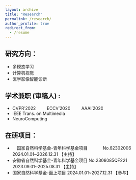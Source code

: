 ```yaml
---
layout: archive
title: "Research"
permalink: /research/
author_profile: true
redirect_from:
  - /resume
---
```



研究方向：
---

* 多模态学习
* 计算机视觉
* 医学影像智能诊断


学术兼职 (审稿人) :
---
* CVPR’2022 &emsp;&emsp; ECCV’2020 &emsp;&emsp; AAAI’2020
* IEEE Trans. on Multimedia
* NeuroComputing

在研项目：
---
* &emsp;国家自然科学基金-青年科学基金项目 &emsp;&emsp;&emsp; No.62302006 2024.01.01~2026.12.31 【主持】
* 安徽省自然科学基金-青年科学基金项目  No.2308085QF221 2023.09.01~2025.08.31 【主持】
* 国家自然科学基金-面上项目 2024.01.01~2027.12.31 【参与】
